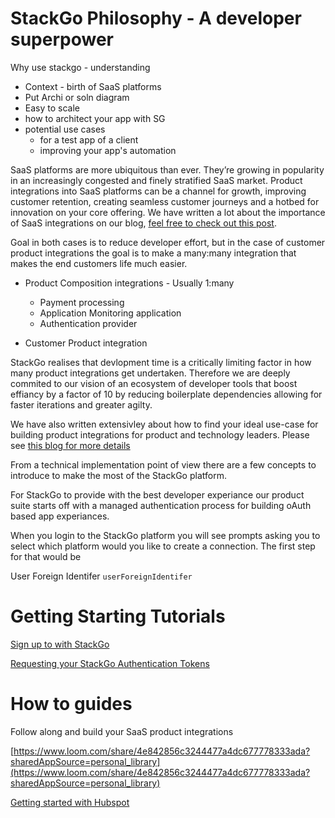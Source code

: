 # StackGo Philosophy - A developer superpower

Why use stackgo - understanding

- Context - birth of SaaS platforms
- Put Archi or soln diagram
- Easy to scale
- how to architect your app with SG
- potential use cases
    - for a test app of a client
    - improving your app's automation


SaaS platforms are more ubiquitous than ever. They’re growing in popularity in an increasingly congested and finely stratified SaaS market. Product integrations into SaaS platforms can be a channel for growth, improving customer retention, creating seamless customer journeys and a hotbed for innovation on your core offering. We have written a lot about the importance of SaaS integrations on our blog, [feel free to check out this post](https://stackgo.io/software-marketplaces-for-growth/).


Goal in both cases is to reduce developer effort, but in the case of customer product integrations the goal is to make a many:many integration that makes the end customers life much easier.

- Product Composition integrations - Usually 1:many
  - Payment processing
  - Application Monitoring application
  - Authentication provider

- Customer Product integration

StackGo realises that devlopment time is a critically limiting factor in how many product integrations get undertaken. Therefore we are deeply commited to our vision of an ecosystem of developer tools that boost effiancy by a factor of 10 by reducing boilerplate dependencies allowing for faster iterations and greater agilty.

We have also written extensivley about how to find your ideal use-case for building product integrations for product and technology leaders. Please see [this blog for more details](https://stackgo.io/data-integration-and-saas-marketplaces/)

From a technical implementation point of view there are a few concepts to introduce to make the most of the StackGo platform.

For StackGo to provide with the best developer experiance our product suite starts off with a managed authentication process for building oAuth based app experiances. 

When you login to the StackGo platform you will see prompts asking you to select which platform would you like to create a connection. The first step for that would be 

User Foreign Identifer `userForeignIdentifer`


# Getting Starting Tutorials

[Sign up to with StackGo ](https://www.notion.so/Sign-up-to-with-StackGo-b3558e3bf2444214a03a6c1314abc778)

[Requesting your StackGo Authentication Tokens](https://www.notion.so/Requesting-your-StackGo-Authentication-Tokens-89b1ab9f852a407ea267a54957f30ff7)

# How to guides

Follow along and build your SaaS product integrations

[https://www.loom.com/share/4e842856c3244477a4dc677778333ada?sharedAppSource=personal_library](https://www.loom.com/share/4e842856c3244477a4dc677778333ada?sharedAppSource=personal_library)

[Getting started with Hubspot](../docs/GettingStarted-Hubspot.md)
